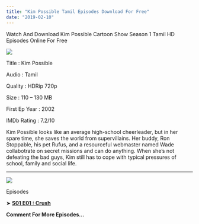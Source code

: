 ```yaml
---
title: "Kim Possible Tamil Episodes Download For Free"
date: "2019-02-10"
---
```


Watch And Download Kim Possible Cartoon Show Season 1 Tamil HD Episodes Online For Free

[![](https://4.bp.blogspot.com/-SqqiNL_5YJY/XGAK6HB9GGI/AAAAAAAABZ0/xcUbfqykyrcRxqJPc-TG0_0BuA_crL2NACLcBGAs/s320/Kim.Poster{2bdbed38d32e7704a3eaa20af56e2289d0665505d01c3d892d71953ac3249a13}2B01{2bdbed38d32e7704a3eaa20af56e2289d0665505d01c3d892d71953ac3249a13}2BTk.jpg)](https://4.bp.blogspot.com/-SqqiNL_5YJY/XGAK6HB9GGI/AAAAAAAABZ0/xcUbfqykyrcRxqJPc-TG0_0BuA_crL2NACLcBGAs/s1600/Kim.Poster{2bdbed38d32e7704a3eaa20af56e2289d0665505d01c3d892d71953ac3249a13}2B01{2bdbed38d32e7704a3eaa20af56e2289d0665505d01c3d892d71953ac3249a13}2BTk.jpg)

Title : Kim Possible 

Audio : Tamil

Quality : HDRip 720p

Size : 110 – 130 MB

First Ep Year : 2002

IMDb Rating : 7.2/10

Kim Possible looks like an average high-school cheerleader, but in her spare time, she saves the world from supervillains. Her buddy, Ron Stoppable, his pet Rufus, and a resourceful webmaster named Wade collabotrate on secret missions and can do anything. When she’s not defeating the bad guys, Kim still has to cope with typical pressures of school, family and social life.

* * *

[![](https://1.bp.blogspot.com/-_-FtIDF3M-Y/XGAL6b7jNDI/AAAAAAAABZ8/zSmOKSLffrweb9QX_HLZN0GwffriWOOsACLcBGAs/s320/Kim{2bdbed38d32e7704a3eaa20af56e2289d0665505d01c3d892d71953ac3249a13}2BPossible{2bdbed38d32e7704a3eaa20af56e2289d0665505d01c3d892d71953ac3249a13}2BBanner{2bdbed38d32e7704a3eaa20af56e2289d0665505d01c3d892d71953ac3249a13}2BTk.png)](https://1.bp.blogspot.com/-_-FtIDF3M-Y/XGAL6b7jNDI/AAAAAAAABZ8/zSmOKSLffrweb9QX_HLZN0GwffriWOOsACLcBGAs/s1600/Kim{2bdbed38d32e7704a3eaa20af56e2289d0665505d01c3d892d71953ac3249a13}2BPossible{2bdbed38d32e7704a3eaa20af56e2289d0665505d01c3d892d71953ac3249a13}2BBanner{2bdbed38d32e7704a3eaa20af56e2289d0665505d01c3d892d71953ac3249a13}2BTk.png)

Episodes

➤ **[S01 E01 : Crush](https://clk.ink/excg)** 

**Comment For More Episodes…**
